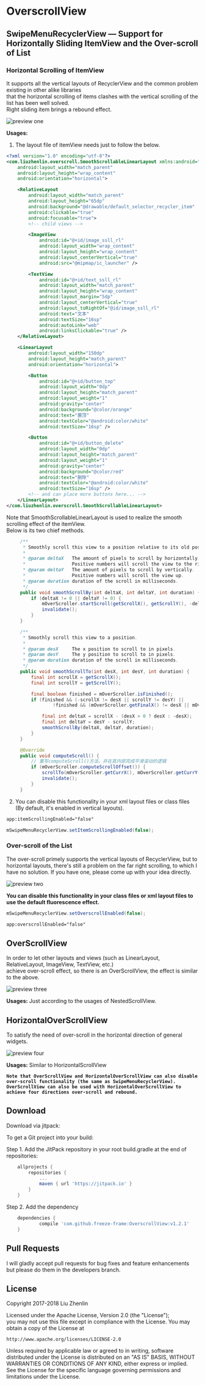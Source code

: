 # OverscrollView

## SwipeMenuRecyclerView — Support for Horizontally Sliding ItemView and the Over-scroll of List
### Horizontal Scrolling of ItemView
It supports all the vertical layouts of RecyclerView and the common problem existing in other alike libraries <br>
that the horizontal scrolling of items clashes with the vertical scrolling of the list has been well solved. <br>
Right sliding item brings a rebound effect.

![preview one](https://raw.githubusercontent.com/ApksHolder/OverscrollView/master/preview1.gif)

**Usages:**
1. The layout file of itemView needs just to follow the below.
```xml
<?xml version="1.0" encoding="utf-8"?>
<com.liuzhenlin.overscroll.SmoothScrollableLinearLayout xmlns:android="http://schemas.android.com/apk/res/android"
    android:layout_width="match_parent"
    android:layout_height="wrap_content"
    android:orientation="horizontal">

    <RelativeLayout
        android:layout_width="match_parent"
        android:layout_height="65dp"
        android:background="@drawable/default_selector_recycler_item"
        android:clickable="true"
        android:focusable="true">
        <!-- child views -->

        <ImageView
            android:id="@+id/image_ssll_rl"
            android:layout_width="wrap_content"
            android:layout_height="wrap_content"
            android:layout_centerVertical="true"
            android:src="@mipmap/ic_launcher" />

        <TextView
            android:id="@+id/text_ssll_rl"
            android:layout_width="match_parent"
            android:layout_height="wrap_content"
            android:layout_margin="5dp"
            android:layout_centerVertical="true"
            android:layout_toRightOf="@id/image_ssll_rl"
            android:text="文本"
            android:textSize="16sp"
            android:autoLink="web"
            android:linksClickable="true" />
    </RelativeLayout>

    <LinearLayout
        android:layout_width="150dp"
        android:layout_height="match_parent"
        android:orientation="horizontal">

        <Button
            android:id="@+id/button_top"
            android:layout_width="0dp"
            android:layout_height="match_parent"
            android:layout_weight="1"
            android:gravity="center"
            android:background="@color/orange"
            android:text="置顶"
            android:textColor="@android:color/white"
            android:textSize="16sp" />

        <Button
            android:id="@+id/button_delete"
            android:layout_width="0dp"
            android:layout_height="match_parent"
            android:layout_weight="1"
            android:gravity="center"
            android:background="@color/red"
            android:text="删除"
            android:textColor="@android:color/white"
            android:textSize="16sp" />
        <!-- and can place more buttons here... -->
    </LinearLayout>
</com.liuzhenlin.overscroll.SmoothScrollableLinearLayout>
```
Note that SmoothScrollableLinearLayout is used to realize the smooth scrolling effect of the itemView. <br>
Below is its two chief methods.
```Java
     /**
      * Smoothly scroll this view to a position relative to its old position.
      *
      * @param deltaX   The amount of pixels to scroll by horizontally.
      *                 Positive numbers will scroll the view to the right.
      * @param deltaY   The amount of pixels to scroll by vertically.
      *                 Positive numbers will scroll the view up.
      * @param duration duration of the scroll in milliseconds.
      */
     public void smoothScrollBy(int deltaX, int deltaY, int duration) {
         if (deltaX != 0 || deltaY != 0) {
             mOverScroller.startScroll(getScrollX(), getScrollY(), -deltaX, deltaY, duration);
             invalidate();
         }
     }

     /**
      * Smoothly scroll this view to a position.
      *
      * @param desX     The x position to scroll to in pixels.
      * @param desY     The y position to scroll to in pixels.
      * @param duration duration of the scroll in milliseconds.
      */
     public void smoothScrollTo(int desX, int desY, int duration) {
         final int scrollX = getScrollX();
         final int scrollY = getScrollY();

         final boolean finished = mOverScroller.isFinished();
         if (finished && (-scrollX != desX || scrollY != desY) ||
                 !finished && (mOverScroller.getFinalX() != desX || mOverScroller.getFinalY() != desY)) {

             final int deltaX = scrollX - (desX > 0 ? desX : -desX);
             final int deltaY = desY - scrollY;
             smoothScrollBy(deltaX, deltaY, duration);
         }
     }

     @Override
     public void computeScroll() {
         // 重写computeScroll()方法，并在其内部完成平滑滚动的逻辑
         if (mOverScroller.computeScrollOffset()) {
             scrollTo(mOverScroller.getCurrX(), mOverScroller.getCurrY());
             invalidate();
         }
     }
```
2. You can disable this functionality in your xml layout files or class files (By default, it's enabled in vertical layouts).
```xml  
app:itemScrollingEnabled="false"
```
```Java
mSwipeMenuRecyclerView.setItemScrollingEnabled(false);
```

### Over-scroll of the List
The over-scroll primely supports the vertical layouts of RecyclerView, but to horizontal layouts, there's still a problem on the far right scrolling, to which I have no solution. If you have one, please come up with your idea directly.

![preview two](https://raw.githubusercontent.com/ApksHolder/OverscrollView/master/preview2.gif)

**You can disable this functionality in your class files or xml layout files to use the default fluorescence effect.**
```Java
mSwipeMenuRecyclerView.setOverscrollEnabled(false);  
```
```xml
app:overscrollEnabled="false"
```

## OverScrollView
In order to let other layouts and views (such as LinearLayout, RelativeLayout, ImageView, TextView, etc.) <br>
achieve over-scroll effect, so there is an OverScrollView, the effect is similar to the above.

![preview three](https://raw.githubusercontent.com/ApksHolder/OverscrollView/master/preview3.gif)

**Usages:** 
Just according to the usages of NestedScrollView.

## HorizontalOverScrollView
To satisfy the need of over-scroll in the horizontal direction of general widgets.

![preview four](https://raw.githubusercontent.com/ApksHolder/OverscrollView/master/preview4.gif)

**Usages:** 
Similar to HorizontalScrollView

**`Note that OverScrollView and HorizontalOverScrollView can also disable over-scroll functionality (the same as SwipeMenuRecyclerView). OverScrollView can also be used with HorizontalOverScrollView to achieve four directions over-scroll and rebound.`**

## Download
Download via jitpack:

To get a Git project into your build:

Step 1. Add the JitPack repository in your root build.gradle at the end of repositories:
```gradle
	allprojects {
		repositories {
			...
			maven { url 'https://jitpack.io' }
		}
	}
```
Step 2. Add the dependency
```gradle
	dependencies {
	        compile 'com.github.freeze-frame:OverscrollView:v1.2.1'
	}
```

## Pull Requests
I will gladly accept pull requests for bug fixes and feature enhancements but please do them in the developers branch.

## License
Copyright 2017-2018 Liu Zhenlin

Licensed under the Apache License, Version 2.0 (the "License"); <br>
you may not use this file except in compliance with the License. You may obtain a copy of the License at

    http://www.apache.org/licenses/LICENSE-2.0

Unless required by applicable law or agreed to in writing, software distributed under the License is distributed on an "AS IS" BASIS, WITHOUT WARRANTIES OR CONDITIONS OF ANY KIND, either express or implied. See the License for the specific language governing permissions and limitations under the License.
